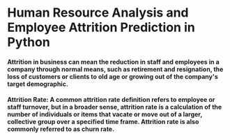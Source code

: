 # Human Resource Analysis and Employee Attrition Prediction in Python

#### Attrition in business can mean the reduction in staff and employees in a company through normal means, such as retirement and resignation, the loss of customers or clients to old age or growing out of the company's target demographic.

#### Attrition Rate: A common attrition rate definition refers to employee or staff turnover, but in a broader sense, attrition rate is a calculation of the number of individuals or items that vacate or move out of a larger, collective group over a specified time frame. Attrition rate is also commonly referred to as churn rate. 

